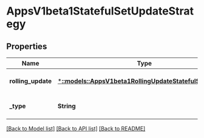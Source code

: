 # AppsV1beta1StatefulSetUpdateStrategy

## Properties
Name | Type | Description | Notes
------------ | ------------- | ------------- | -------------
**rolling_update** | [***::models::AppsV1beta1RollingUpdateStatefulSetStrategy**](io.k8s.kubernetes.pkg.apis.apps.v1beta1.RollingUpdateStatefulSetStrategy.md) | RollingUpdate is used to communicate parameters when Type is RollingUpdateStatefulSetStrategyType. | [optional] [default to null]
**_type** | **String** | Type indicates the type of the StatefulSetUpdateStrategy. | [optional] [default to null]

[[Back to Model list]](../README.md#documentation-for-models) [[Back to API list]](../README.md#documentation-for-api-endpoints) [[Back to README]](../README.md)


